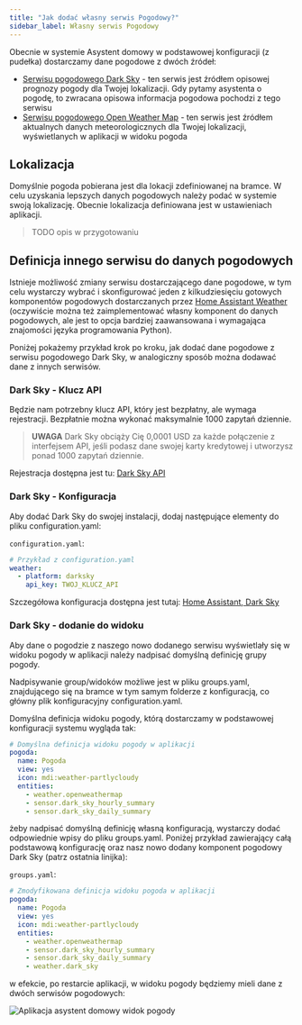 ```yaml
---
title: "Jak dodać własny serwis Pogodowy?"
sidebar_label: Własny serwis Pogodowy
---
```


Obecnie w systemie Asystent domowy w podstawowej konfiguracji (z pudełka) dostarczamy dane pogodowe z dwóch źródeł:
- [Serwisu pogodowego Dark Sky](https://darksky.net/dev) - ten serwis jest źródłem opisowej prognozy pogody dla Twojej lokalizacji. Gdy pytamy asystenta o pogodę, to zwracana opisowa informacja pogodowa pochodzi z tego serwisu
- [Serwisu pogodowego Open Weather Map](https://openweathermap.org/) - ten serwis jest źródłem aktualnych danych meteorologicznych dla Twojej lokalizacji, wyświetlanych w aplikacji w widoku pogoda


## Lokalizacja

Domyślnie pogoda pobierana jest dla lokacji zdefiniowanej na bramce. W celu uzyskania lepszych danych pogodowych należy podać w systemie swoją lokalizację. Obecnie lokalizacja definiowana jest w ustawieniach aplikacji.

> TODO opis w przygotowaniu

## Definicja innego serwisu do danych pogodowych


Istnieje możliwość zmiany serwisu dostarczającego dane pogodowe, w tym celu wystarczy wybrać i skonfigurować jeden z kilkudziesięciu gotowych komponentów pogodowych dostarczanych przez [Home Assistant Weather](https://www.home-assistant.io/components/#weather)
(oczywiście można też zaimplementować własny komponent do danych pogodowych, ale jest to opcja bardziej zaawansowana i wymagająca znajomości języka programowania Python).

Poniżej pokażemy przykład krok po kroku, jak dodać dane pogodowe z serwisu pogodowego Dark Sky, w analogiczny sposób można dodawać dane z innych serwisów.


### Dark Sky - Klucz API

Będzie nam potrzebny klucz API, który jest bezpłatny, ale wymaga rejestracji. Bezpłatnie można wykonać maksymalnie 1000 zapytań dziennie.

> **UWAGA** Dark Sky obciąży Cię 0,0001 USD za każde połączenie z interfejsem API, jeśli podasz dane swojej karty kredytowej i utworzysz ponad 1000 zapytań dziennie.

Rejestracja dostępna jest tu: [Dark Sky API](https://darksky.net/dev)


### Dark Sky - Konfiguracja

Aby dodać Dark Sky do swojej instalacji, dodaj następujące elementy do pliku configuration.yaml:


`configuration.yaml`:

```yaml
# Przykład z configuration.yaml
weather:
  - platform: darksky
    api_key: TWOJ_KLUCZ_API
```

Szczegółowa konfiguracja dostępna jest tutaj: [Home Assistant, Dark Sky](https://www.home-assistant.io/components/weather.darksky/)


### Dark Sky - dodanie do widoku

Aby dane o pogodzie z naszego nowo dodanego serwisu wyświetlały się w widoku pogody w aplikacji należy nadpisać domyślną definicję grupy pogody.

Nadpisywanie group/widoków możliwe jest w pliku groups.yaml, znajdującego się na bramce w tym samym folderze z konfiguracją, co główny plik konfiguracyjny configuration.yaml.


Domyślna definicja widoku pogody, którą dostarczamy w podstawowej konfiguracji systemu wygląda tak:

```yaml
# Domyślna definicja widoku pogody w aplikacji
pogoda:
  name: Pogoda
  view: yes
  icon: mdi:weather-partlycloudy
  entities:
    - weather.openweathermap
    - sensor.dark_sky_hourly_summary
    - sensor.dark_sky_daily_summary
```


żeby nadpisać domyślną definicję własną konfiguracją, wystarczy dodać odpowiednie wpisy do pliku groups.yaml.
Poniżej przykład zawierający całą podstawową konfigurację oraz nasz nowo dodany komponent pogodowy Dark Sky (patrz ostatnia linijka):

`groups.yaml`:

```yaml
# Zmodyfikowana definicja widoku pogoda w aplikacji
pogoda:
  name: Pogoda
  view: yes
  icon: mdi:weather-partlycloudy
  entities:
    - weather.openweathermap
    - sensor.dark_sky_hourly_summary
    - sensor.dark_sky_daily_summary
    - weather.dark_sky
```

w efekcie, po restarcie aplikacji, w widoku pogody będziemy mieli dane z dwóch serwisów pogodowych:


![Aplikacja asystent domowy widok pogody](/AIS-docs/img/en/frontend/frontend-weather.png)
